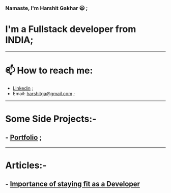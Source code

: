 ### Namaste, I'm Harshit Gakhar :smiley: ;

# I'm a Fullstack developer from INDIA;
---
# 📫 How to reach me:
- [Linkedin](https://www.linkedin.com/in/harshit-gakhar-7b3921144/) ;
- Email: harshitga@gmail.com ; 
---
# Some Side Projects:-
 ## - [Portfolio](https://harshit860.github.io/) ; 
---
# Articles:- 
 ## - [Importance of staying fit as a Developer](https://harshitga.medium.com/importance-of-staying-fit-as-a-programmer-or-in-long-sitting-jobs-a59bfdffff14)
<!--
**harshit860/harshit860** is a ✨ _special_ ✨ repository because its `README.md` (this file) appears on your GitHub profile.

Here are some ideas to get you started:

- 🔭 I’m currently working on ...
- 🌱 I’m currently learning ...
- 👯 I’m looking to collaborate on ...
- 🤔 I’m looking for help with ...
- 💬 Ask me about ...
- 📫 How to reach me: ...
- 😄 Pronouns: ...
- ⚡ Fun fact: ...
-->
